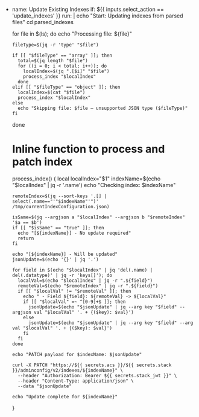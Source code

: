 - name: Update Existing Indexes
  if: ${{ inputs.select_action == 'update_indexes' }}
  run: |
    echo "Start: Updating indexes from parsed files"
    cd parsed_indexes

    for file in $(ls); do
      echo "Processing file: ${file}"

      fileType=$(jq -r 'type' "$file")

      if [[ "$fileType" == "array" ]]; then
        total=$(jq length "$file")
        for ((i = 0; i < total; i++)); do
          localIndex=$(jq ".[$i]" "$file")
          process_index "$localIndex"
        done
      elif [[ "$fileType" == "object" ]]; then
        localIndex=$(cat "$file")
        process_index "$localIndex"
      else
        echo "Skipping file: $file — unsupported JSON type ($fileType)"
      fi
    done

    # Inline function to process and patch index
    process_index() {
      local localIndex="$1"
      indexName=$(echo "$localIndex" | jq -r '.name')
      echo "Checking index: $indexName"

      remoteIndex=$(jq --sort-keys '.[] | select(.name=="'"$indexName"'")' /tmp/currentIndexConfiguration.json)

      isSame=$(jq --argjson a "$localIndex" --argjson b "$remoteIndex" '$a == $b')
      if [[ "$isSame" == "true" ]]; then
        echo "[${indexName}] - No update required"
        return
      fi

      echo "[${indexName}] - Will be updated"
      jsonUpdate=$(echo '{}' | jq '.')

      for field in $(echo "$localIndex" | jq 'del(.name) | del(.datatype)' | jq -r 'keys[]'); do
        localVal=$(echo "$localIndex" | jq -r ".${field}")
        remoteVal=$(echo "$remoteIndex" | jq -r ".${field}")
        if [[ "$localVal" != "$remoteVal" ]]; then
          echo " - Field ${field}: ${remoteVal} -> ${localVal}"
          if [[ "$localVal" =~ ^[0-9]+$ ]]; then
            jsonUpdate=$(echo "$jsonUpdate" | jq --arg key "$field" --argjson val "$localVal" '. + {($key): $val}')
          else
            jsonUpdate=$(echo "$jsonUpdate" | jq --arg key "$field" --arg val "$localVal" '. + {($key): $val}')
          fi
        fi
      done

      echo "PATCH payload for $indexName: $jsonUpdate"

      curl -X PATCH "https://${{ secrets.acs }}/${{ secrets.stack }}/adminconfig/v2/indexes/${indexName}" \
        --header "Authorization: Bearer ${{ secrets.stack_jwt }}" \
        --header "Content-Type: application/json" \
        --data "$jsonUpdate"

      echo "Update complete for ${indexName}"
    }
